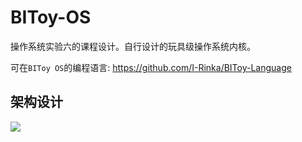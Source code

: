 # BIToy-OS
操作系统实验六的课程设计。自行设计的玩具级操作系统内核。

可在`BIToy OS`的编程语言:
https://github.com/I-Rinka/BIToy-Language

## 架构设计
![](​​https://cdn.jsdelivr.net/gh/I-Rinka/picTure//BIToyOS.drawio.png)
